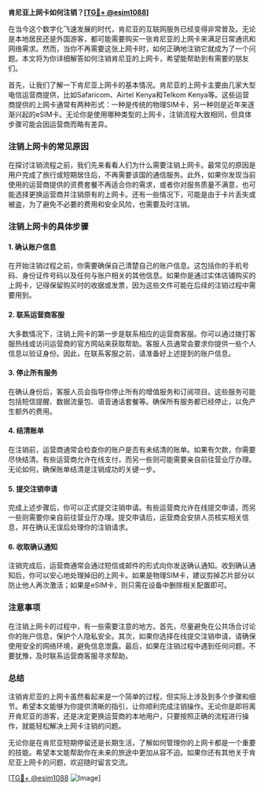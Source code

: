**肯尼亚上网卡如何注销？[[TG💪+ @esim1088](https://t.me/s/esim1088)]**

在当今这个数字化飞速发展的时代，肯尼亚的互联网服务已经变得非常普及。无论是本地居民还是外国游客，都可能需要购买一张肯尼亚的上网卡来满足日常通讯和网络需求。然而，当你不再需要这张上网卡时，如何正确地注销它就成为了一个问题。本文将为你详细解答如何注销肯尼亚的上网卡，希望能帮助到有需要的朋友们。

首先，让我们了解一下肯尼亚上网卡的基本情况。肯尼亚的上网卡主要由几家大型电信运营商提供，比如Safaricom、Airtel Kenya和Telkom Kenya等。这些运营商提供的上网卡通常有两种形式：一种是传统的物理SIM卡，另一种则是近年来逐渐兴起的eSIM卡。无论你是使用哪种类型的上网卡，注销流程大致相同，但具体步骤可能会因运营商而略有差异。

### 注销上网卡的常见原因

在探讨注销流程之前，我们先来看看人们为什么需要注销上网卡。最常见的原因是用户完成了旅行或短期居住后，不再需要该国的通信服务。此外，如果你发现当前使用的运营商提供的资费套餐不再适合你的需求，或者你对服务质量不满意，也可能选择更换运营商并注销原有的上网卡。还有一些情况下，可能是由于卡片丢失或被盗，为了避免不必要的费用和安全风险，也需要及时注销。

### 注销上网卡的具体步骤

#### 1. 确认账户信息

在开始注销过程之前，你需要确保自己清楚自己的账户信息。这包括你的手机号码、身份证件号码以及任何与账户相关的其他信息。如果你是通过实体店铺购买的上网卡，记得保留购买时的收据或发票，因为这些文件可能在后续的注销过程中需要用到。

#### 2. 联系运营商客服

大多数情况下，注销上网卡的第一步是联系相应的运营商客服。你可以通过拨打客服热线或访问运营商的官方网站来获取帮助。客服人员通常会要求你提供一些个人信息以验证身份。因此，在联系客服之前，请准备好上述提到的账户信息。

#### 3. 停止所有服务

在确认身份后，客服人员会指导你停止所有的增值服务和订阅项目。这些服务可能包括短信提醒、数据流量包、语音通话套餐等。确保所有服务都已经停止，以免产生额外的费用。

#### 4. 结清账单

在注销前，运营商通常会检查你的账户是否有未结清的账单。如果有欠款，你需要尽快结清。有些运营商允许在线支付，而另一些则可能需要亲自前往营业厅办理。无论如何，确保账单结清是注销成功的关键一步。

#### 5. 提交注销申请

完成上述步骤后，你可以正式提交注销申请。有些运营商允许在线提交申请，而另一些则需要你亲自前往营业厅办理。提交申请后，运营商会安排人员核实相关信息，并在确认无误后处理你的注销请求。

#### 6. 收取确认通知

注销完成后，运营商通常会通过短信或邮件的形式向你发送确认通知。收到确认通知后，你可以安心地处理掉旧的上网卡。如果是物理SIM卡，建议剪掉芯片部分以防止他人再次激活；如果是eSIM卡，则只需在设备中删除相关配置即可。

### 注意事项

在注销上网卡的过程中，有一些需要注意的地方。首先，尽量避免在公共场合讨论你的账户信息，保护个人隐私安全。其次，如果你选择在线提交注销申请，请确保使用安全的网络环境，避免信息泄露。最后，如果在注销过程中遇到任何问题，不要犹豫，及时联系运营商客服寻求帮助。

### 总结

注销肯尼亚的上网卡虽然看起来是一个简单的过程，但实际上涉及到多个步骤和细节。希望本文能够为你提供清晰的指引，让你顺利完成注销操作。无论你是即将离开肯尼亚的游客，还是决定更换运营商的本地用户，只要按照正确的流程进行操作，就能轻松解决上网卡注销的问题。

无论你是在肯尼亚短期停留还是长期生活，了解如何管理你的上网卡都是一个重要的技能。希望本文能帮助你在未来的旅途中更加从容不迫。如果你还有其他关于肯尼亚上网卡的问题，欢迎随时留言交流。

[[TG💪+ @esim1088](https://t.me/s/esim1088) ![Image](https://i.postimg.cc/4NQfJmqS/Snipaste-2025-05-13-00-14-12.png)]